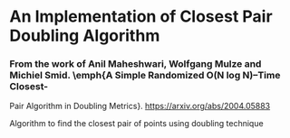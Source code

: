 # An Implementation of Closest Pair Doubling Algorithm

### From the work of Anil Maheshwari, Wolfgang Mulze and Michiel Smid. \emph{A Simple Randomized O(N log N)–Time Closest-
Pair Algorithm in Doubling Metrics}. https://arxiv.org/abs/2004.05883


Algorithm to find the closest pair of points using doubling technique
